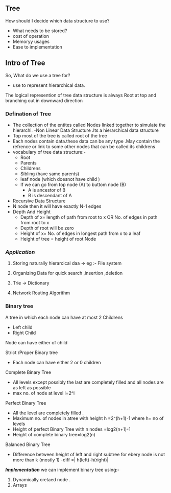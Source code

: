 ## Tree

How should I decide which data structure to use?

- What needs to be stored?
- cost of operation
- Memoryy usages
- Ease to implementation

## Intro of Tree

So, What do we use a tree for?

- use to represent hierarchical data.

The logical represention of tree data structure is always Root at top and branching out in downward direction

### Defination of Tree

- The collection of the entites called Nodes linked together to simulate the hierarchi.
  -Non Linear Data Structure .Its a hierarchical data structure
- Top most of the tree is called root of the tree
- Each nodes contain data.these data can be any type .May contain the refrence or link to some other nodes that can be called its childrens
- vocabulary of tree data structure:-
  - Root
  - Parents
  - Childrens
  - Sibling (have same parents)
  - leaf node (which doesnot have child )
  - If we can go from top node (A) to buttom node (B)
    - A is ancestor of B
    - B is descendant of A
- Recursive Data Structure
- N node then it will have exactly N-1 edges
- Depth And Height
  - Depth of x= length of path from root to x OR No. of edges in path from root to x
  - Depth of root will be zero
  - Height of x= No. of edges in longest path from x to a leaf
  - Height of tree = height of root Node

### **_Application_**

1. Storing naturally hierarcical daa -> eg :- File system

2. Organizing Data for quick search ,insertion ,deletion
3. Trie -> Dictionary

4. Network Routing Algorithm

### **Binary tree**

A tree in which each node can have at most 2 Childrens

- Left child
- Right Child

Node can have either of child

Strict /Proper Binary tree

- Each node can have either 2 or 0 children

Complete Binary Tree

- All levels except possibly the last are completely filled and all nodes are as left as possible
- max no. of node at level i=2^i

Perfect Binary Tree

- All the level are completely filled .
- Maximum no. of nodes in atree with height h =2^(h+1)-1 where h= no of levels
- Height of perfect Binary Tree with n nodes =log2(n+1)-1
- Height of complete binary tree=log2(n)

Balanced Binary Tree

- Difference between height of left and right subtree for ebery node is not more than k (mostly 1)
  -diff =| h(left)-h(right)|

**_Implementation_**
we can implement binary tree using:-

1.  Dynamically cretaed node .
2.  Arrays
